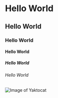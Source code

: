 # Hello World
## Hello World
### Hello World
#### Hello World
##### Hello World
###### Hello World

![Image of Yaktocat](https://octodex.github.com/images/yaktocat.png)
